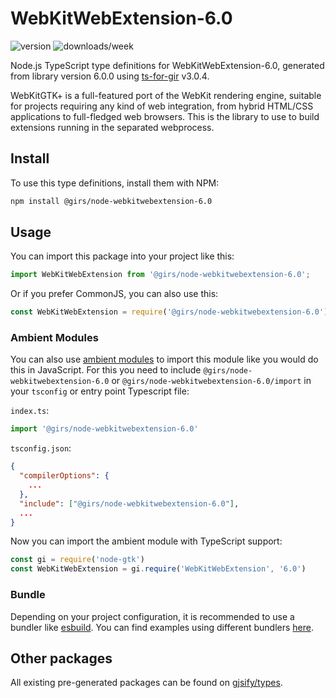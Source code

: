 
# WebKitWebExtension-6.0

![version](https://img.shields.io/npm/v/@girs/node-webkitwebextension-6.0)
![downloads/week](https://img.shields.io/npm/dw/@girs/node-webkitwebextension-6.0)


Node.js TypeScript type definitions for WebKitWebExtension-6.0, generated from library version 6.0.0 using [ts-for-gir](https://github.com/gjsify/ts-for-gir) v3.0.4.

WebKitGTK+ is a full-featured port of the WebKit rendering engine, suitable for projects requiring any kind of web integration, from hybrid HTML/CSS applications to full-fledged web browsers. This is the library to use to build extensions running in the separated webprocess.

## Install

To use this type definitions, install them with NPM:
```bash
npm install @girs/node-webkitwebextension-6.0
```

## Usage

You can import this package into your project like this:
```ts
import WebKitWebExtension from '@girs/node-webkitwebextension-6.0';
```

Or if you prefer CommonJS, you can also use this:
```ts
const WebKitWebExtension = require('@girs/node-webkitwebextension-6.0');
```

### Ambient Modules

You can also use [ambient modules](https://github.com/gjsify/ts-for-gir/tree/main/packages/cli#ambient-modules) to import this module like you would do this in JavaScript.
For this you need to include `@girs/node-webkitwebextension-6.0` or `@girs/node-webkitwebextension-6.0/import` in your `tsconfig` or entry point Typescript file:

`index.ts`:
```ts
import '@girs/node-webkitwebextension-6.0'
```

`tsconfig.json`:
```json
{
  "compilerOptions": {
    ...
  },
  "include": ["@girs/node-webkitwebextension-6.0"],
  ...
}
```

Now you can import the ambient module with TypeScript support: 

```ts
const gi = require('node-gtk')
const WebKitWebExtension = gi.require('WebKitWebExtension', '6.0')
```


### Bundle

Depending on your project configuration, it is recommended to use a bundler like [esbuild](https://esbuild.github.io/). You can find examples using different bundlers [here](https://github.com/gjsify/ts-for-gir/tree/main/examples).

## Other packages

All existing pre-generated packages can be found on [gjsify/types](https://github.com/gjsify/types).

